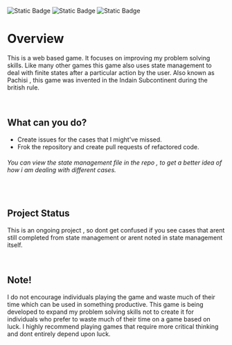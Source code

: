 ![Static Badge](https://img.shields.io/badge/HTML-red) ![Static Badge](https://img.shields.io/badge/CSS-blue) ![Static Badge](https://img.shields.io/badge/JavaScript-yellow)

 
# Overview 

This is a web based game. It focuses on improving my problem solving skills. Like many other games this game also uses state management to deal with finite states after a
particular action by the user. Also known as Pachisi , this game was invented in the Indain Subcontinent during the british rule.

<br>

## What can you do?

- Create issues for the cases that I might've missed.
- Frok the repository and create pull requests of refactored code.
###### You can view the state management file in the repo , to get a better idea of how i am dealing with different cases.

<br>

## Project Status

This is an ongoing project , so dont get confused if you see cases that arent still completed from state management or arent noted in state management itself.

<br>

## Note!

I do not encourage individuals playing the game and waste much of their time which can be used in something productive. This game is being developed to expand my 
problem solving skills not to create it for individuals who prefer to waste much of their time on a game based on luck. I highly recommend playing games that require more critical thinking and dont entirely depend upon luck.
